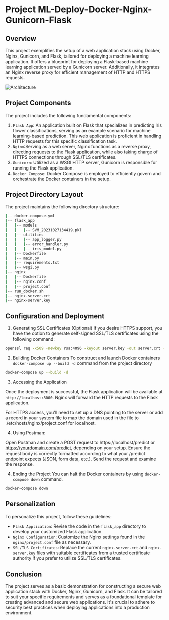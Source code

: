 # Project ML-Deploy-Docker-Nginx-Gunicorn-Flask
## Overview

This project exemplifies the setup of a web application stack using Docker, Nginx, Gunicorn, and Flask, tailored for deploying a machine learning application. It offers a blueprint for deploying a Flask-based machine learning application served by a Gunicorn server. Additionally, it integrates an Nginx reverse proxy for efficient management of HTTP and HTTPS requests.
    
    
![Architecture](https://lh6.googleusercontent.com/UQJjOnPSiafDTICrSyDzAA7civKZvIyVAwxJIFDAMaTqegYHGXzlaaFIVmUtS36vSQ5qqcMJrIWWUVydAgx0C6LfZKWEO0Lfn0T-c0Nb3S63BRhQ9T3r_Ti7N_5exNJ5pDN2CPIH4OHZ6W5AQaNyRn4)
    
    
## Project Components

The project includes the following fundamental components:

1. `Flask App`: An application built on Flask that specializes in predicting Iris flower classifications, serving as an example scenario for machine learning-based prediction. This web application is proficient in handling HTTP requests for this specific classification task.
2. `Nginx`:Serving as a web server, Nginx functions as a reverse proxy, directing requests to the Flask application, while also taking charge of HTTPS connections through SSL/TLS certificates.
3. `Gunicorn`: Utilized as a WSGI HTTP server, Gunicorn is responsible for running the Flask application.
4. `Docker Compose`: Docker Compose is employed to efficiently govern and orchestrate the Docker containers in the setup.


## Project Directory Layout
The project maintains the following directory structure:

```bash
|-- docker-compose.yml
|-- flask_app
|   |-- models
|   |   |-- SVM_20231027134419.pkl
|   |-- utilities
|   |   |-- app_logger.py
|   |   |-- error_handler.py
|   |   |-- iris_model.py
|   |-- Dockerfile
|   |-- main.py
|   |-- requirements.txt
|   |-- wsgi.py
|-- nginx
|   |-- Dockerfile
|   |-- nginx.conf
|   |-- project.conf
|-- run_docker.sh
|-- nginx-server.crt
|-- nginx-server.key
```
## Configuration and Deployment
1. Generating SSL Certificates (Optional)
If you desire HTTPS support, you have the option to generate self-signed SSL/TLS certificates using the following command:

```bash
openssl req -x509 -newkey rsa:4096 -keyout server.key -out server.crt -days 365 -nodes
```
2. Building Docker Containers 
To construct and launch Docker containers `docker-compose up --build -d` command from the project directory

```bash
docker-compose up --build -d
```
3.  Accessing the Application

Once the deployment is successful, the Flask application will be available at `http://localhost:8000`. Nginx will forward the HTTP requests to the Flask application.

For HTTPS access, you'll need to set up a DNS pointing to the server or add a record in your system file to map the domain used in the file to ./etc/hosts/nginx/project.conf for localhost.

4. Using Postman:

Open Postman and create a POST request to https://localhost/predict or https://yourdomain.com/predict, depending on your setup.
Ensure the request body is correctly formatted according to what your /predict endpoint expects (JSON, form data, etc.).
Send the request and examine the response.

4. Ending the Project
You can halt the Docker containers by using `docker-compose down` command.

```bash
docker-compose down
```

## Personalization

To personalize this project, follow these guidelines:

- `Flask Application`: Revise the code in the `flask_app` directory to develop your customized Flask application.
- `Nginx Configuration`: Customize the Nginx settings found in the `nginx/project.conf` file as necessary.
- `SSL/TLS Certificates`: Replace the current `nginx-server.crt` and `nginx-server.key` files with suitable certificates from a trusted certificate authority if you prefer to utilize SSL/TLS certificates.

## Conclusion
The project serves as a basic demonstration for constructing a secure web application stack with Docker, Nginx, Gunicorn, and Flask. It can be tailored to suit your specific requirements and serves as a foundational template for creating advanced and secure web applications. It's crucial to adhere to security best practices when deploying applications into a production environment.